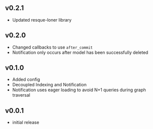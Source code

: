 ## v0.2.1
* Updated resque-loner library


## v0.2.0

* Changed callbacks to use `after_commit`
* Notification only occurs after model has been successfully deleted


## v0.1.0

* Added config
* Decoupled Indexing and Notification
* Notification uses eager loading to avoid N+1 queries during graph traversal


## v0.0.1

* initial release
